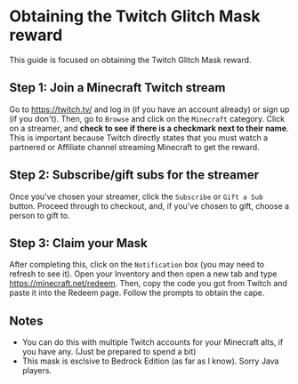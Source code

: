 # Obtaining the Twitch Glitch Mask reward

This guide is focused on obtaining the Twitch Glitch Mask reward.

## Step 1: Join a Minecraft Twitch stream
Go to https://twitch.tv/ and log in (if you have an account already) or sign up (if you don't). Then, go to `Browse` and click on the `Minecraft` category. Click on a streamer, and **check to see if there is a checkmark next to their name**. This is important because Twitch directly states that you must watch a partnered or Affiliate channel streaming Minecraft to get the reward.
## Step 2: Subscribe/gift subs for the streamer
Once you've chosen your streamer, click the `Subscribe` or `Gift a Sub` button. Proceed through to checkout, and, if you've chosen to gift, choose a person to gift to.
## Step 3: Claim your Mask
After completing this, click on the `Notification` box (you may need to refresh to see it). Open your Inventory and then open a new tab and type https://minecraft.net/redeem. Then, copy the code you got from Twitch and paste it into the Redeem page. Follow the prompts to obtain the cape.

## Notes
* You can do this with multiple Twitch accounts for your Minecraft alts, if you have any. (Just be prepared to spend a bit)
* This mask is exclsive to Bedrock Edition (as far as I know). Sorry Java players.